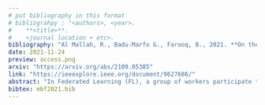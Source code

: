 ```yaml
---
# put bibliography in this format
# bibliograhpy : "<authors>, <year>.
#    **<title>**.
#    <journal location + etc>.
bibliography: "Al Mallah, R., Badu-Marfo G., Farooq, B., 2021. **On the Initial Behavior Monitoring Issues in Federated Learning**. IEEE Access." # surround Title with **<title>**
date: 2021-11-24
preview: access.png
arxiv: "https://arxiv.org/abs/2109.05385"
link: "https://ieeexplore.ieee.org/document/9627686/"
abstract: "In Federated Learning (FL), a group of workers participate to build a global model under the coordination of one node, the chief. Regarding the cybersecurity of FL, some attacks aim at injecting the fabricated local model updates into the system. Some defenses are based on malicious worker detection and behavioral pattern analysis. In this context, without timely and dynamic monitoring methods, the chief cannot detect and remove the malicious or unreliable workers from the system. Our work emphasizes the urgency to prepare the federated learning process for monitoring and eventually behavioral pattern analysis. We study the information inside the learning process in the early stages of training, propose a monitoring process and evaluate the monitoring period required. The aim is to analyze at what time is it appropriate to start the detection algorithm in order to remove the malicious or unreliable workers from the system and optimize the defense mechanism deployment. We tested our strategy on a behavioral pattern analysis defense applied to the FL process of different benchmark systems for text and image classification. Our results show that the monitoring process lowers false positives and false negatives and consequently increases system efficiency by enabling the distributed learning system to achieve better performance in the early stage of training."
bibtex: mbf2021.bib
---
```

